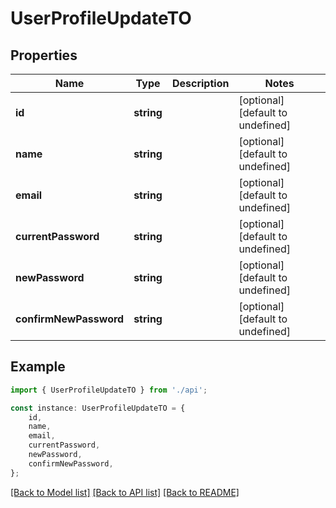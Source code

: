 # UserProfileUpdateTO


## Properties

Name | Type | Description | Notes
------------ | ------------- | ------------- | -------------
**id** | **string** |  | [optional] [default to undefined]
**name** | **string** |  | [optional] [default to undefined]
**email** | **string** |  | [optional] [default to undefined]
**currentPassword** | **string** |  | [optional] [default to undefined]
**newPassword** | **string** |  | [optional] [default to undefined]
**confirmNewPassword** | **string** |  | [optional] [default to undefined]

## Example

```typescript
import { UserProfileUpdateTO } from './api';

const instance: UserProfileUpdateTO = {
    id,
    name,
    email,
    currentPassword,
    newPassword,
    confirmNewPassword,
};
```

[[Back to Model list]](../README.md#documentation-for-models) [[Back to API list]](../README.md#documentation-for-api-endpoints) [[Back to README]](../README.md)
